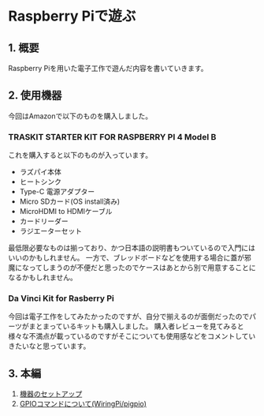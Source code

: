 # Raspberry Piで遊ぶ

## 1. 概要
Raspberry Piを用いた電子工作で遊んだ内容を書いていきます。

## 2. 使用機器
今回はAmazonで以下のものを購入しました。
### TRASKIT STARTER KIT FOR RASPBERRY PI 4 Model B
これを購入すると以下のものが入っています。
- ラズパイ本体
- ヒートシンク
- Type-C 電源アダプター
- Micro SDカード(OS install済み)
- MicroHDMI to HDMIケーブル
- カードリーダー
- ラジエーターセット

最低限必要なものは揃っており、かつ日本語の説明書もついているので入門にはいいのかもしれません。
一方で、ブレッドボードなどを使用する場合に蓋が邪魔になってしまうのが不便だと思ったのでケースはあとから別で用意することになるかもしれません。

### Da Vinci Kit for Rasberry Pi
今回は電子工作をしてみたかったのですが、自分で揃えるのが面倒だったのでパーツがまとまっているキットも購入しました。
購入者レビューを見てみると様々な不満点が載っているのですがそこについても使用感などをコメントしていきたいなと思っています。

## 3. 本編
1. [機器のセットアップ](setup/setup.md)
2. [GPIOコマンドについて(WiringPi/pigpio)](gpio_command/gpio.md)
